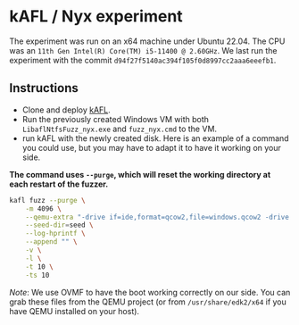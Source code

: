 # kAFL / Nyx experiment

The experiment was run on an x64 machine under Ubuntu 22.04.
The CPU was an `11th Gen Intel(R) Core(TM) i5-11400 @ 2.60GHz`.
We last run the experiment with the commit `d94f27f5140ac394f105f0d8997cc2aaa6eeefb1`.

## Instructions

- Clone and deploy [kAFL](https://github.com/IntelLabs/kAFL).
- Run the previously created Windows VM with both `LibaflNtfsFuzz_nyx.exe` and `fuzz_nyx.cmd` to the VM.
- run kAFL with the newly created disk. Here is an example of a command you could use, but you may have to adapt it to have it working on your side.

**The command uses `--purge`, which will reset the working directory at each restart of the fuzzer.**

```bash
kafl fuzz --purge \
	-m 4096 \
	--qemu-extra "-drive if=ide,format=qcow2,file=windows.qcow2 -drive if=pflash,format=qcow2,file=OVMF_CODE.qcow2 -drive if=pflash,format=qcow2,file=OVMF_VARS.qcow2 -nographic" \
	--seed-dir=seed \
	--log-hprintf \
	--append "" \
	-v \
	-l \
	-t 10 \
	-ts 10
```

*Note*: We use OVMF to have the boot working correctly on our side. You can grab these files from the QEMU project (or from `/usr/share/edk2/x64` if you have QEMU installed on your host).
